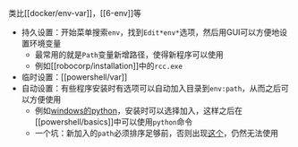 类比[[docker/env-var]]，[[6-env]]等
- 持久设置：开始菜单搜索`env`，找到`Edit*env*`选项，然后用GUI可以方便地设置环境变量
  - 最常用的就是`Path`变量新增路径，使得新程序可以使用
  - 例如[[robocorp/installation]]中的`rcc.exe`
- 临时设置：[[powershell/var]]
- 自动设置：有些程序安装时有选项可以自动加入目录到`env:path`，从而之后可以方便使用
  - 例如[windows的python](https://www.python.org/downloads/windows/)，安装时可以选择加入，这样之后在[[powershell/basics]]中可以使用`python`命令
  - 一个坑：新加入的`path`必须排序足够前，否则出现[这个](https://cloud.tencent.com/developer/article/1652685)，仍然无法使用